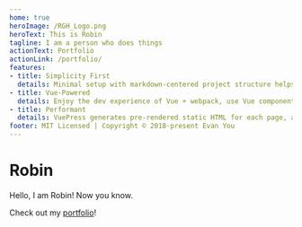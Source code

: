 ```yaml
---
home: true
heroImage: /RGH_Logo.png
heroText: This is Robin
tagline: I am a person who does things
actionText: Portfolio
actionLink: /portfolio/
features:
- title: Simplicity First
  details: Minimal setup with markdown-centered project structure helps you focus on writing.
- title: Vue-Powered
  details: Enjoy the dev experience of Vue + webpack, use Vue components in markdown, and develop custom themes with Vue.
- title: Performant
  details: VuePress generates pre-rendered static HTML for each page, and runs as an SPA once a page is loaded.
footer: MIT Licensed | Copyright © 2018-present Evan You
---
```



# Robin
Hello, I am Robin! Now you know.

Check out my [portfolio](portfolio/index.md)!




